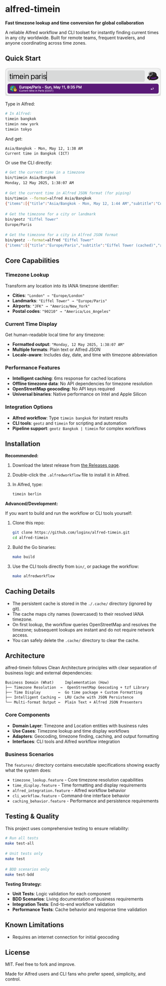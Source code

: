 # alfred-timein

**Fast timezone lookup and time conversion for global collaboration**

A reliable Alfred workflow and CLI toolset for instantly finding current times in any city worldwide. Built for remote teams, frequent travelers, and anyone coordinating across time zones.

## Quick Start

<p align="center">
  <img src="workflow/screenshot.png" alt="Alfred Timein Workflow Screenshot" width="600" />
</p>

Type in Alfred:

```bash
# In Alfred:
timein bangkok
timein new york
timein tokyo
```

And get:

```text
Asia/Bangkok - Mon, May 12, 1:38 AM
Current time in Bangkok (ICT)
```

Or use the CLI directly:

```bash
# Get the current time in a timezone
bin/timein Asia/Bangkok
Monday, 12 May 2025, 1:38:07 AM

# Get the current time in Alfred JSON format (for piping)
bin/timein --format=alfred Asia/Bangkok
{"items":[{"title":"Asia/Bangkok - Mon, May 12, 1:44 AM","subtitle":"Current time in Bangkok (ICT)","arg":"Asia/Bangkok - Mon, May 12, 1:44 AM","variables":{"timezone":"Asia/Bangkok"}}],"cache":{"seconds":60}}

# Get the timezone for a city or landmark
bin/geotz "Eiffel Tower"
Europe/Paris

# Get the timezone for a city in Alfred JSON format
bin/geotz --format=alfred "Eiffel Tower"
{"items":[{"title":"Europe/Paris","subtitle":"Eiffel Tower (cached)","arg":"Europe/Paris","variables":{"city":"Eiffel Tower"}}],"cache":{"seconds":604800}}
```

## Core Capabilities

### Timezone Lookup
Transform any location into its IANA timezone identifier:
- **Cities**: `"London" → "Europe/London"`
- **Landmarks**: `"Eiffel Tower" → "Europe/Paris"`
- **Airports**: `"JFK" → "America/New_York"`
- **Postal codes**: `"90210" → "America/Los_Angeles"`

### Current Time Display  
Get human-readable local time for any timezone:
- **Formatted output**: `"Monday, 12 May 2025, 1:38:07 AM"`
- **Multiple formats**: Plain text or Alfred JSON
- **Locale-aware**: Includes day, date, and time with timezone abbreviation

### Performance Features
- **Intelligent caching**: 6ms response for cached locations
- **Offline timezone data**: No API dependencies for timezone resolution
- **OpenStreetMap geocoding**: No API keys required
- **Universal binaries**: Native performance on Intel and Apple Silicon

### Integration Options
- **Alfred workflow**: Type `timein bangkok` for instant results  
- **CLI tools**: `geotz` and `timein` for scripting and automation
- **Pipeline support**: `geotz Bangkok | timein` for complex workflows

## Installation

**Recommended:**

1. Download the latest release from [the Releases page](https://github.com/loginx/alfred-timein/releases/latest).
2. Double-click the `.alfredworkflow` file to install it in Alfred.
3. In Alfred, type:

    ```bash
    timein berlin
    ```

**Advanced/Development:**

If you want to build and run the workflow or CLI tools yourself:

1. Clone this repo:

    ```bash
    git clone https://github.com/loginx/alfred-timein.git
    cd alfred-timein
    ```

2. Build the Go binaries:

    ```bash
    make build
    ```

3. Use the CLI tools directly from `bin/`, or package the workflow:

    ```bash
    make alfredworkflow
    ```

## Caching Details

- The persistent cache is stored in the `./.cache/` directory (ignored by git).
- The cache maps city names (lowercased) to their resolved IANA timezone.
- On first lookup, the workflow queries OpenStreetMap and resolves the timezone; subsequent lookups are instant and do not require network access.
- You can safely delete the `.cache/` directory to clear the cache.

## Architecture

alfred-timein follows Clean Architecture principles with clear separation of business logic and external dependencies:

```
Business Domain (What)     Implementation (How)
├── Timezone Resolution  ←  OpenStreetMap Geocoding + tzf Library  
├── Time Display        ←  Go time package + Custom Formatting
├── Intelligent Caching ←  LRU Cache with JSON Persistence
└── Multi-format Output ←  Plain Text + Alfred JSON Presenters
```

### Core Components
- **Domain Layer**: Timezone and Location entities with business rules
- **Use Cases**: Timezone lookup and time display workflows  
- **Adapters**: Geocoding, timezone finding, caching, and output formatting
- **Interfaces**: CLI tools and Alfred workflow integration

### Business Scenarios
The `features/` directory contains executable specifications showing exactly what the system does:
- `timezone_lookup.feature` - Core timezone resolution capabilities
- `time_display.feature` - Time formatting and display requirements  
- `alfred_integration.feature` - Alfred workflow behavior
- `cli_workflow.feature` - Command-line interface behavior
- `caching_behavior.feature` - Performance and persistence requirements

## Testing & Quality

This project uses comprehensive testing to ensure reliability:

```bash
# Run all tests
make test-all

# Unit tests only  
make test

# BDD scenarios only
make test-bdd
```

**Testing Strategy:**
- **Unit Tests**: Logic validation for each component
- **BDD Scenarios**: Living documentation of business requirements
- **Integration Tests**: End-to-end workflow validation
- **Performance Tests**: Cache behavior and response time validation

## Known Limitations

- Requires an internet connection for initial geocoding

## License

MIT. Feel free to fork and improve.

Made for Alfred users and CLI fans who prefer speed, simplicity, and control.